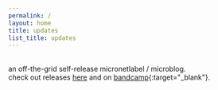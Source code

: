 ```yaml
---
permalink: /
layout: home
title: updates
list_title: updates
---
```


<br>an off-the-grid self-release micronetlabel / microblog. <br>
check out releases [here] and on [bandcamp]{:target="_blank"}.

[here]: /releases
[bandcamp]: https://zvoovim.bandcamp.com/